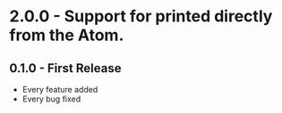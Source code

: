 # 2.0.0 - Support for printed directly from the Atom.

## 0.1.0 - First Release
* Every feature added
* Every bug fixed
